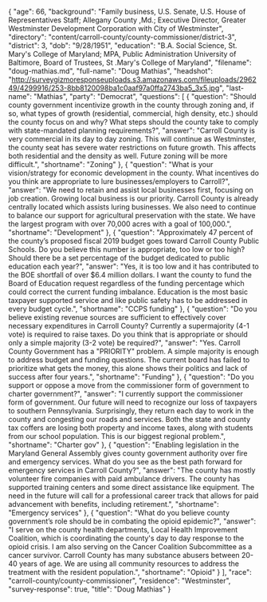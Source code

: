 {
  "age": 66,
  "background": "Family business, U.S. Senate, U.S. House of Representatives Staff; Allegany County ,Md.;  Executive Director, Greater Westminster Development Corporation with City of Westminster",
  "directory": "content/carroll-county/county-commissioner/district-3",
  "district": 3,
  "dob": "9/28/1951",
  "education": "B.A. Social Science, St. Mary's College of Maryland; MPA, Public Administration University of Baltimore, Board of Trustees, St .Mary's College of Maryland",
  "filename": "doug-mathias.md",
  "full-name": "Doug Mathias",
  "headshot": "http://surveygizmoresponseuploads.s3.amazonaws.com/fileuploads/296249/4299916/253-8bb8120098ba1c0aaf97a0ffa2743ba5_3x5.jpg",
  "last-name": "Mathias",
  "party": "Democrat",
  "questions": [
    {
      "question": "Should county government incentivize growth in the county through zoning and, if so, what types of growth (residential, commercial, high density, etc.) should the county focus on and why? What steps should the county take to comply with state-mandated planning requirements?",
      "answer": "Carroll County is very commercial in its day to day zoning. This will continue as Westminster, the county seat has severe water restrictions on future growth. This affects both residential and the density as well. Future zoning will be more difficult.",
      "shortname": "Zoning"
    },
    {
      "question": "What is your vision/strategy for economic development in the county. What incentives do you think are appropriate to lure businesses/employers to Carroll?",
      "answer": "We need to retain and assist local businesses first, focusing on job creation. Growing local business is our priority. Carroll County is already centrally located which assists luring businesses. We also need to continue to balance our support for agricultural preservation with the state. We have the largest program with over 70,000 acres with a goal of 100,000.",
      "shortname": "Development"
    },
    {
      "question": "Approximately 47 percent of the county’s proposed fiscal 2019 budget goes toward Carroll County Public Schools. Do you believe this number is appropriate, too low or too high? Should there be a set percentage of the budget dedicated to public education each year?",
      "answer": "Yes, it is too low and it has contributed to the BOE shortfall of over $6.4 million dollars. I want the county to fund the Board of Education request regardless of the funding percentage which could correct the current funding imbalance. Education is the most basic taxpayer supported service and like public safety has to be addressed in every budget cycle.",
      "shortname": "CCPS funding"
    },
    {
      "question": "Do you believe existing revenue sources are sufficient to effectively cover necessary expenditures in Carroll County? Currently a supermajority (4-1 vote) is required to raise taxes. Do you think that is appropriate or should only a simple majority (3-2 vote) be required?",
      "answer": "Yes. Carroll County Government has a \"PRIORITY\" problem. A simple majority is enough to address budget and funding questions. The current board has failed to prioritize what gets the money, this alone shows their politics and lack of success after four years.",
      "shortname": "Funding"
    },
    {
      "question": "Do you support or oppose a move from the commissioner form of government to charter government?",
      "answer": "I currently support the commissioner form of government. Our future will need to recognize our loss of taxpayers to southern Pennsylvania. Surprisingly, they return each day to work in the county and congesting our roads and services. Both the state and county tax coffers are losing both property and income taxes, along with students from our school population. This is our biggest regional problem.",
      "shortname": "Charter gov"
    },
    {
      "question": "Enabling legislation in the Maryland General Assembly gives county government authority over fire and emergency services. What do you see as the best path forward for emergency services in Carroll County?",
      "answer": "The county has mostly volunteer fire companies with paid ambulance drivers. The county has supported training centers and some direct assistance like equipment. The need in the future will call for a professional career track that allows for paid advancement with benefits, including retirement.",
      "shortname": "Emergency services"
    },
    {
      "question": "What do you believe county government’s role should be in combating the opioid epidemic?",
      "answer": "I serve on the county health departments, Local Health Improvement Coalition, which is coordinating  the county's day to day response to the opioid crisis. I am also serving on the Cancer Coalition Subcommittee as a cancer survivor. Carroll County has many substance abusers between 20-40 years of age. We are using all community resources to address the treatment with the resident population.",
      "shortname": "Opioid"
    }
  ],
  "race": "carroll-county/county-commissioner",
  "residence": "Westminster",
  "survey-response": true,
  "title": "Doug Mathias"
}
